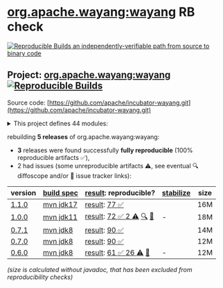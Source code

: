 [org.apache.wayang:wayang](https://central.sonatype.com/artifact/org.apache.wayang/wayang/versions) RB check
=======

[![Reproducible Builds](https://reproducible-builds.org/images/logos/rb.svg) an independently-verifiable path from source to binary code](https://reproducible-builds.org/)

## Project: [org.apache.wayang:wayang](https://central.sonatype.com/artifact/org.apache.wayang/wayang/versions) [![Reproducible Builds](https://img.shields.io/endpoint?url=https://raw.githubusercontent.com/jvm-repo-rebuild/reproducible-central/master/content/org/apache/wayang/badge.json)](https://github.com/jvm-repo-rebuild/reproducible-central/blob/master/content/org/apache/wayang/README.md)

Source code: [https://github.com/apache/incubator-wayang.git](https://github.com/apache/incubator-wayang.git)

<details><summary>This project defines 44 modules:</summary>

* [org.apache.wayang:wayang](https://central.sonatype.com/artifact/org.apache.wayang/wayang/overview)
* [org.apache.wayang:wayang-api](https://central.sonatype.com/artifact/org.apache.wayang/wayang-api/overview)
* [org.apache.wayang:wayang-api-json](https://central.sonatype.com/artifact/org.apache.wayang/wayang-api-json/overview)
* [org.apache.wayang:wayang-api-python](https://central.sonatype.com/artifact/org.apache.wayang/wayang-api-python/overview)
* [org.apache.wayang:wayang-api-scala-java](https://central.sonatype.com/artifact/org.apache.wayang/wayang-api-scala-java/overview)
* [org.apache.wayang:wayang-api-scala-java_2.11](https://central.sonatype.com/artifact/org.apache.wayang/wayang-api-scala-java_2.11/overview)
* [org.apache.wayang:wayang-api-scala-java_2.12](https://central.sonatype.com/artifact/org.apache.wayang/wayang-api-scala-java_2.12/overview)
* [org.apache.wayang:wayang-api-sql](https://central.sonatype.com/artifact/org.apache.wayang/wayang-api-sql/overview)
* [org.apache.wayang:wayang-api-utils](https://central.sonatype.com/artifact/org.apache.wayang/wayang-api-utils/overview)
* [org.apache.wayang:wayang-applications](https://central.sonatype.com/artifact/org.apache.wayang/wayang-applications/overview)
* [org.apache.wayang:wayang-basic](https://central.sonatype.com/artifact/org.apache.wayang/wayang-basic/overview)
* [org.apache.wayang:wayang-benchmark](https://central.sonatype.com/artifact/org.apache.wayang/wayang-benchmark/overview)
* [org.apache.wayang:wayang-benchmark_2.11](https://central.sonatype.com/artifact/org.apache.wayang/wayang-benchmark_2.11/overview)
* [org.apache.wayang:wayang-benchmark_2.12](https://central.sonatype.com/artifact/org.apache.wayang/wayang-benchmark_2.12/overview)
* [org.apache.wayang:wayang-commons](https://central.sonatype.com/artifact/org.apache.wayang/wayang-commons/overview)
* [org.apache.wayang:wayang-core](https://central.sonatype.com/artifact/org.apache.wayang/wayang-core/overview)
* [org.apache.wayang:wayang-flink](https://central.sonatype.com/artifact/org.apache.wayang/wayang-flink/overview)
* [org.apache.wayang:wayang-flink_2.11](https://central.sonatype.com/artifact/org.apache.wayang/wayang-flink_2.11/overview)
* [org.apache.wayang:wayang-flink_2.12](https://central.sonatype.com/artifact/org.apache.wayang/wayang-flink_2.12/overview)
* [org.apache.wayang:wayang-generic-jdbc](https://central.sonatype.com/artifact/org.apache.wayang/wayang-generic-jdbc/overview)
* [org.apache.wayang:wayang-giraph](https://central.sonatype.com/artifact/org.apache.wayang/wayang-giraph/overview)
* [org.apache.wayang:wayang-graphchi_2.11](https://central.sonatype.com/artifact/org.apache.wayang/wayang-graphchi_2.11/overview)
* [org.apache.wayang:wayang-iejoin](https://central.sonatype.com/artifact/org.apache.wayang/wayang-iejoin/overview)
* [org.apache.wayang:wayang-iejoin_2.11](https://central.sonatype.com/artifact/org.apache.wayang/wayang-iejoin_2.11/overview)
* [org.apache.wayang:wayang-iejoin_2.12](https://central.sonatype.com/artifact/org.apache.wayang/wayang-iejoin_2.12/overview)
* [org.apache.wayang:wayang-java](https://central.sonatype.com/artifact/org.apache.wayang/wayang-java/overview)
* [org.apache.wayang:wayang-jdbc-template](https://central.sonatype.com/artifact/org.apache.wayang/wayang-jdbc-template/overview)
* [org.apache.wayang:wayang-ml4all](https://central.sonatype.com/artifact/org.apache.wayang/wayang-ml4all/overview)
* [org.apache.wayang:wayang-platforms](https://central.sonatype.com/artifact/org.apache.wayang/wayang-platforms/overview)
* [org.apache.wayang:wayang-plugins](https://central.sonatype.com/artifact/org.apache.wayang/wayang-plugins/overview)
* [org.apache.wayang:wayang-postgres](https://central.sonatype.com/artifact/org.apache.wayang/wayang-postgres/overview)
* [org.apache.wayang:wayang-profiler](https://central.sonatype.com/artifact/org.apache.wayang/wayang-profiler/overview)
* [org.apache.wayang:wayang-profiler_2.11](https://central.sonatype.com/artifact/org.apache.wayang/wayang-profiler_2.11/overview)
* [org.apache.wayang:wayang-profiler_2.12](https://central.sonatype.com/artifact/org.apache.wayang/wayang-profiler_2.12/overview)
* [org.apache.wayang:wayang-resources](https://central.sonatype.com/artifact/org.apache.wayang/wayang-resources/overview)
* [org.apache.wayang:wayang-spark](https://central.sonatype.com/artifact/org.apache.wayang/wayang-spark/overview)
* [org.apache.wayang:wayang-spark_2.11](https://central.sonatype.com/artifact/org.apache.wayang/wayang-spark_2.11/overview)
* [org.apache.wayang:wayang-spark_2.12](https://central.sonatype.com/artifact/org.apache.wayang/wayang-spark_2.12/overview)
* [org.apache.wayang:wayang-sqlite3](https://central.sonatype.com/artifact/org.apache.wayang/wayang-sqlite3/overview)
* [org.apache.wayang:wayang-tensorflow](https://central.sonatype.com/artifact/org.apache.wayang/wayang-tensorflow/overview)
* [org.apache.wayang:wayang-tests-integration](https://central.sonatype.com/artifact/org.apache.wayang/wayang-tests-integration/overview)
* [org.apache.wayang:wayang-tests-integration_2.11](https://central.sonatype.com/artifact/org.apache.wayang/wayang-tests-integration_2.11/overview)
* [org.apache.wayang:wayang-tests-integration_2.12](https://central.sonatype.com/artifact/org.apache.wayang/wayang-tests-integration_2.12/overview)
* [org.apache.wayang:wayang-utils-profile-db](https://central.sonatype.com/artifact/org.apache.wayang/wayang-utils-profile-db/overview)
</details>

rebuilding **5 releases** of org.apache.wayang:wayang:
- **3** releases were found successfully **fully reproducible** (100% reproducible artifacts :white_check_mark:),
- 2 had issues (some unreproducible artifacts :warning:, see eventual :mag: diffoscope and/or :memo: issue tracker links):

| version | [build spec](/BUILDSPEC.md) | [result](https://reproducible-builds.org/docs/jvm/): reproducible? | [stabilize](https://github.com/google/oss-rebuild/blob/main/cmd/stabilize/README.md) | size |
| -- | --------- | ------ | ------ | -- |
| [1.1.0](https://central.sonatype.com/artifact/org.apache.wayang/wayang/1.1.0/pom) | [mvn jdk17](wayang-1.1.0.buildspec) | [result](wayang-1.1.0.buildinfo): [77 :white_check_mark: ](wayang-1.1.0.buildcompare) | | 16M |
| [1.0.0](https://central.sonatype.com/artifact/org.apache.wayang/wayang/1.0.0/pom) | [mvn jdk11](wayang-1.0.0.buildspec) | [result](wayang-1.0.0.buildinfo): [72 :white_check_mark:  2 :warning:](wayang-1.0.0.buildcompare) [:mag:](wayang-1.0.0.diffoscope) [:memo:](https://github.com/apache/incubator-wayang/pull/503) | - | 18M |
| [0.7.1](https://central.sonatype.com/artifact/org.apache.wayang/wayang/0.7.1/pom) | [mvn jdk8](wayang-0.7.1.buildspec) | [result](wayang-0.7.1.buildinfo): [90 :white_check_mark: ](wayang-0.7.1.buildcompare) | | 14M |
| [0.7.0](https://central.sonatype.com/artifact/org.apache.wayang/wayang/0.7.0/pom) | [mvn jdk8](wayang-0.7.0.buildspec) | [result](wayang-0.7.0.buildinfo): [90 :white_check_mark: ](wayang-0.7.0.buildcompare) | | 12M |
| [0.6.0](https://central.sonatype.com/artifact/org.apache.wayang/wayang/0.6.0/pom) | [mvn jdk8](wayang-0.6.0.buildspec) | [result](wayang-0.6.0.buildinfo): [61 :white_check_mark:  26 :warning:](wayang-0.6.0.buildcompare) [:memo:](https://github.com/apache/incubator-wayang/pull/77) | - | 12M |

<i>(size is calculated without javadoc, that has been excluded from reproducibility checks)</i>
